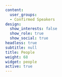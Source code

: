 ```yaml
---
content:
  user_groups:
  - Confirmed Speakers
design:
  show_interests: false
  show_role: true
  show_social: true
headless: true
subtitle: null
title: People
weight: 68
widget: people
active: true
---
```

